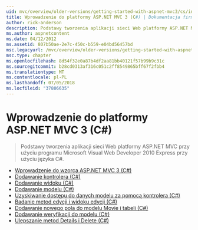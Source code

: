 ```yaml
---
uid: mvc/overview/older-versions/getting-started-with-aspnet-mvc3/cs/index
title: Wprowadzenie do platformy ASP.NET MVC 3 (C#) | Dokumentacja firmy Microsoft
author: rick-anderson
description: Podstawy tworzenia aplikacji sieci Web platformy ASP.NET MVC przy użyciu programu Microsoft Visual Web Developer 2010 Express przy użyciu języka C#.
ms.author: aspnetcontent
ms.date: 04/12/2012
ms.assetid: 807b50ae-2e7c-450c-b559-e04bd56457bd
msc.legacyurl: /mvc/overview/older-versions/getting-started-with-aspnet-mvc3/cs
msc.type: chapter
ms.openlocfilehash: 8d54f32e0a87b4df2aa81bb40121f57b99b9c31c
ms.sourcegitcommit: b28cd0313af316c051c2ff8549865bff67f2fbb4
ms.translationtype: MT
ms.contentlocale: pl-PL
ms.lasthandoff: 07/05/2018
ms.locfileid: "37806635"
---
```

<a name="getting-started-with-aspnet-mvc-3-c"></a>Wprowadzenie do platformy ASP.NET MVC 3 (C#)
====================
> Podstawy tworzenia aplikacji sieci Web platformy ASP.NET MVC przy użyciu programu Microsoft Visual Web Developer 2010 Express przy użyciu języka C#.


- [Wprowadzenie do wzorca ASP.NET MVC 3 (C#)](intro-to-aspnet-mvc-3.md)
- [Dodawanie kontrolera (C#)](adding-a-controller.md)
- [Dodawanie widoku (C#)](adding-a-view.md)
- [Dodawanie modelu (C#)](adding-a-model.md)
- [Uzyskiwanie dostępu do danych modelu za pomocą kontrolera (C#)](accessing-your-models-data-from-a-controller.md)
- [Badanie metod edycji i widoku edycji (C#)](examining-the-edit-methods-and-edit-view.md)
- [Dodawanie nowego pola do modelu Movie i tabeli (C#)](adding-a-new-field.md)
- [Dodawanie weryfikacji do modelu (C#)](adding-validation-to-the-model.md)
- [Ulepszanie metod Details i Delete (C#)](improving-the-details-and-delete-methods.md)
